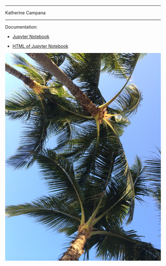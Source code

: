 
---
Katherine Campana

---

Documentation:

- [Jupyter Notebook](githubnotebook.ipynb)

- [HTML of Jupyter Notebook](githubnotebook.html)

![Photo of Palm Trees](IMG_0874.JPG)


